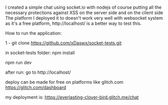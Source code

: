 I created a simple chat using socket.io with nodejs  of course putting all the necessary protections against XSS on the server side and on the client side
The platform I deployed it to doesn't work very well with websocket system as it's a free platform, http://localhost/ is a better way to test this.

How to run the application:

1 - git clone https://github.com/xDaswx/socket-tests.git

in socket-tests folder:
npm install

npm run dev

after run:
go to http://localhost/



deploy can be made for free on platforms like glitch.com
https://glitch.com/dashboard

my deployment is:
https://everlasting-clover-bird.glitch.me/chat